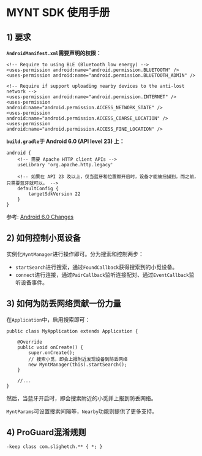 
# MYNT SDK 使用手册


## 1) 要求

**`AndroidManifest.xml`需要声明的权限：**

    <!-- Require to using BLE (Bluetooth low energy) -->
    <uses-permission android:name="android.permission.BLUETOOTH" />
    <uses-permission android:name="android.permission.BLUETOOTH_ADMIN" />

    <!-- Require if support uploading nearby devices to the anti-lost network -->
    <uses-permission android:name="android.permission.INTERNET" />
    <uses-permission android:name="android.permission.ACCESS_NETWORK_STATE" />
    <uses-permission android:name="android.permission.ACCESS_COARSE_LOCATION" />
    <uses-permission android:name="android.permission.ACCESS_FINE_LOCATION" />

**`build.gradle`于 Android 6.0 (API level 23) 上：**

    android {
        <!-- 需要 Apache HTTP client APIs -->
        useLibrary 'org.apache.http.legacy'

        <!-- 如果在 API 23 及以上，仅当蓝牙和位置都开启时，设备才能被扫描到。而之前，只需要蓝牙就可以。 -->
        defaultConfig {
            targetSdkVersion 22
        }
    }

参考: [Android 6.0 Changes](http://developer.android.com/about/versions/marshmallow/android-6.0-changes.html)


## 2) 如何控制小觅设备

实例化`MyntManager`进行操作即可。分为搜索和控制两步：

* `startSearch`进行搜索，通过`FoundCallback`获得搜索到的小觅设备。
* `connect`进行连接，通过`PairCallback`监听连接配对、通过`EventCallback`监听设备事件。


## 3) 如何为防丢网络贡献一份力量

在`Application`中，启用搜索即可：

    public class MyApplication extends Application {

        @Override
        public void onCreate() {
            super.onCreate();
            // 搜索小觅，即会上报附近发现设备到防丢网络
            new MyntManager(this).startSearch();
        }

        //...
    }

然后，当蓝牙开启时，即会搜索附近的小觅并上报到防丢网络。

`MyntParams`可设置搜索间隔等，`Nearby`功能则提供了更多支持。


## 4) ProGuard混淆规则

    -keep class com.slighetch.** { *; }
